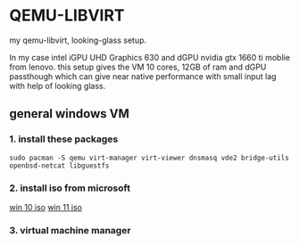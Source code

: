 # QEMU-LIBVIRT
my qemu-libvirt, looking-glass setup.

In my case intel iGPU UHD Graphics 630 and dGPU nvidia gtx 1660 ti moblie from lenovo. 
this setup gives the VM 10 cores, 12GB of ram and dGPU passthough which can give near native performance with small input lag with help of looking glass.

## general windows VM 
### 1. install these packages
```
sudo pacman -S qemu virt-manager virt-viewer dnsmasq vde2 bridge-utils openbsd-netcat libguestfs
```
### 2. install iso from microsoft
[win 10 iso](https://www.microsoft.com/en-us/software-download/windows10ISO)
[win 11 iso](https://www.microsoft.com/software-download/windows11)
### 3. virtual machine manager 
